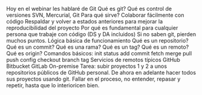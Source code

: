 Hoy en el webinar les hablaré de Git
Qué es git?
Qué es control de versiones
SVN, Mercurial, Git
Para qué sirve?
Colaborar fácilmente con código
Respaldar y volver a estados anteriores para mejorar la reproducibilidad del proyecto
Por qué es fundamental para cualquier persona que trabaje con código (DS y DA incluidos)
Si no saben git, pierden muchos puntos.
Lógica básica de funcionamiento
Qué es un repositorio?
Qué es un commit?
Qué es una rama?
Qué es un tag?
Qué es un remoto?
Qué es origin?
Comandos básicos:
init
status
add
commit
fetch
merge
pull
push
config
checkout
branch
tag
Servicios de remotos típicos
GitHub
Bitbucket
GitLab
On-premise
Tarea: subir proyectos 1 y 2 a unos repositorios públicos de GitHub personal.
De ahora en adelante hacer todos sus proyectos usando git. Fallar en el proceso, no entender, repasar y repetir, hasta que lo interioricen bien.